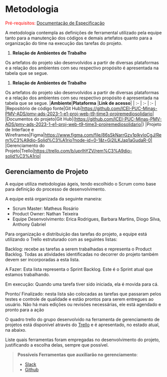 
# Metodologia

<span style="color:red">Pré-requisitos: <a href="2-Especificação do Projeto.md"> Documentação de Especificação</a></span>

A metodologia contempla as definições de ferramental utilizado pela equipe tanto para a manutenção dos códigos e demais artefatos quanto para a organização do time na execução das tarefas do projeto.

1. <a name="_toc132752708"></a>**Relação de Ambientes de Trabalho**

Os artefatos do projeto são desenvolvidos a partir de diversas plataformas e a relação dos ambientes com seu respectivo propósito é apresentada na tabela que se segue. 

1. <a name="_toc132752709"></a>**Relação de Ambientes de Trabalho**

Os artefatos do projeto são desenvolvidos a partir de diversas plataformas e a relação dos ambientes com seu respectivo propósito é apresentada na tabela que se segue. 
|**Ambiente**|**Plataforma** |**Link de acesso**|
| :- | :- | :- |
|Repositório de código fonte|Git Hub|https://github.com/ICEI-PUC-Minas-PMV-ADS/pmv-ads-2023-1-e1-proj-web-t9-time3-projremediosolidario|
|Documentos do projeto|Git Hub|(https://github.com/ICEI-PUC-Minas-PMV-ADS/pmv-ads-2023-1-e1-proj-web-t9-time3-projremediosolidario|)
|Projeto de Interface e  Wireframes|Figma|https://www.figma.com/file/86sSkNarrGzv1pIkyloCgJ/Rem%C3%A9dio-Solid%C3%A1rio?node-id=0-1&t=Gj2lLKJap1aGudaR-0|
|Gerenciamento do Projeto|Trello|https://trello.com/b/uprlhYZV/rem%C3%A9dio-solid%C3%A1rio|

## Gerenciamento de Projeto

A equipe utiliza metodologias ágeis, tendo escolhido o Scrum como base para definição do processo de desenvolvimento. 

A equipe está organizada da seguinte maneira:

- Scrum Master: Matheus Rosário
- Product Owner: Nathan Teixeira
- Equipe Desenvolvimento: Erica Rodrigues, Barbara Martins, Diogo Silva, Anthony Gabriel

Para organização e distribuição das tarefas do projeto, a equipe está utilizando o Trello estruturado com as seguintes listas: 

Backlog: recebe as tarefas a serem trabalhadas e representa o Product Backlog. Todas as atividades identificadas no decorrer do projeto também devem ser incorporadas a esta lista.

A Fazer: Esta lista representa o Sprint Backlog. Este é o Sprint atual que estamos trabalhando.

Em execução: Quando uma tarefa tiver sido iniciada, ela é movida para cá.

Pronto/ Finalizado: nesta lista são colocadas as tarefas que passaram pelos testes e controle de qualidade e estão prontos para serem entregues ao usuário. Não há mais edições ou revisões necessárias, ele está agendado e pronto para a ação


O quadro trello do grupo desenvolvido na ferramenta de gerenciamento de projetos está disponível através do [Trello](https://trello.com/b/uprlhYZV/rem%C3%A9dio-solid%C3%A1rio) e é apresentado, no estado atual, na abaixo. 


Liste quais ferramentas foram empregadas no desenvolvimento do projeto, justificando a escolha delas, sempre que possível.
 
> **Possíveis Ferramentas que auxiliarão no gerenciamento**: 
> - [Slack](https://slack.com/)
> - [Github](https://github.com/)
